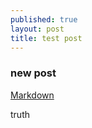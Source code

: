 ```yaml
---
published: true
layout: post
title: test post
---
```

### new post

 [Markdown](http://daringfireball.net/projects/markdown/)
 
 truth
